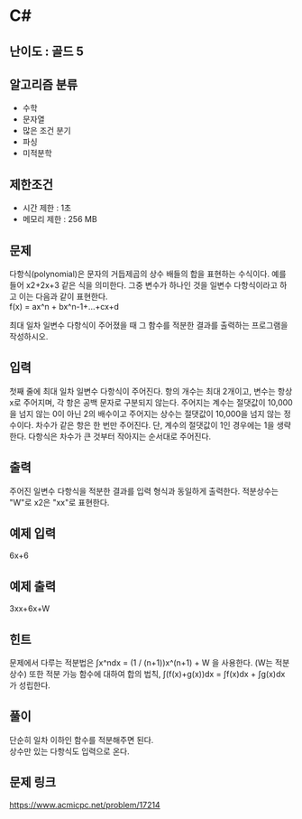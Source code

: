 # C#

## 난이도 : 골드 5

## 알고리즘 분류
  - 수학
  - 문자열
  - 많은 조건 분기
  - 파싱
  - 미적분학

## 제한조건
  - 시간 제한 : 1초
  - 메모리 제한 : 256 MB

## 문제
다항식(polynomial)은 문자의 거듭제곱의 상수 배들의 합을 표현하는 수식이다. 예를 들어 x2+2x+3 같은 식을 의미한다. 그중 변수가 하나인 것을 일변수 다항식이라고 하고 이는 다음과 같이 표현한다.<br/>
	f(x) = ax^n + bx^n-1+...+cx+d

최대 일차 일변수 다항식이 주어졌을 때 그 함수를 적분한 결과를 출력하는 프로그램을 작성하시오.<br/>

## 입력
첫째 줄에 최대 일차 일변수 다항식이 주어진다. 항의 개수는 최대 2개이고, 변수는 항상 x로 주어지며, 각 항은 공백 문자로 구분되지 않는다. 주어지는 계수는 절댓값이 10,000을 넘지 않는 0이 아닌 2의 배수이고 주어지는 상수는 절댓값이 10,000을 넘지 않는 정수이다. 차수가 같은 항은 한 번만 주어진다. 단, 계수의 절댓값이 1인 경우에는 1을 생략한다. 다항식은 차수가 큰 것부터 작아지는 순서대로 주어진다.<br/>

## 출력
주어진 일변수 다항식을 적분한 결과를 입력 형식과 동일하게 출력한다. 적분상수는 "W"로 x2은 "xx"로 표현한다.<br/>

## 예제 입력
6x+6<br/>

## 예제 출력
3xx+6x+W<br/>

## 힌트
문제에서 다루는 적분법은 ∫x^ndx = (1 / (n+1))x^(n+1) + W 을 사용한다. (W는 적분상수) 또한 적분 가능 함수에 대하여 합의 법칙, ∫(f(x)+g(x))dx = ∫f(x)dx + ∫g(x)dx 가 성립한다.<br/>

## 풀이
단순히 일차 이하인 함수를 적분해주면 된다.<br/>
상수만 있는 다항식도 입력으로 온다.<br/>

## 문제 링크
https://www.acmicpc.net/problem/17214